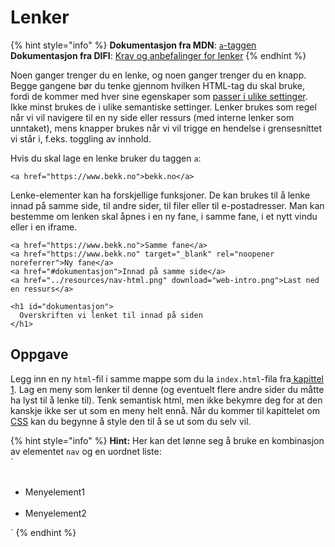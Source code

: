 # Lenker

{% hint style="info" %}
**Dokumentasjon fra MDN**: [`a`-taggen](https://developer.mozilla.org/en-US/docs/Web/HTML/Element/a)  
**Dokumentasjon fra DIFI**: [Krav og anbefalinger for lenker](https://uu.difi.no/krav-og-regelverk/losningsforslag-web/lenker)
{% endhint %}

Noen ganger trenger du en lenke, og noen ganger trenger du en knapp. Begge gangene bør du tenke gjennom hvilken HTML-tag du skal bruke, fordi de kommer med hver sine egenskaper som [passer i ulike settinger](https://marcysutton.com/links-vs-buttons-in-modern-web-applications/). Ikke minst brukes de i ulike semantiske settinger. Lenker brukes som regel når vi vil navigere til en ny side eller ressurs \(med interne lenker som unntaket\), mens knapper brukes når vi vil trigge en hendelse i grensesnittet vi står i, f.eks. toggling av innhold.

Hvis du skal lage en lenke bruker du taggen `a`:

```markup
<a href="https://www.bekk.no">bekk.no</a>
```

Lenke-elementer kan ha forskjellige funksjoner. De kan brukes til å lenke innad på samme side, til andre sider, til filer eller til e-postadresser. Man kan bestemme om lenken skal åpnes i en ny fane, i samme fane, i et nytt vindu eller i en iframe.

```markup
<a href="https://www.bekk.no">Samme fane</a>
<a href="https://www.bekk.no" target="_blank" rel="noopener noreferrer">Ny fane</a>
<a href="#dokumentasjon">Innad på samme side</a>
<a href="../resources/nav-html.png" download="web-intro.png">Last ned en ressurs</a>

<h1 id="dokumentasjon">
  Overskriften vi lenket til innad på siden
</h1>
```

## Oppgave

Legg inn en ny `html`-fil i samme mappe som du la `index.html`-fila fra[ kapittel 1](../cover/01-hello.md). Lag en meny som lenker til denne \(og eventuelt flere andre sider du måtte ha lyst til å lenke til\). Tenk semantisk html, men ikke bekymre deg for at den kanskje ikke ser ut som en meny helt ennå. Når du kommer til kapittelet om [CSS](https://bekk.gitbook.io/web-intro/~/drafts/-LL0_YohSxmoAH0gD0sW/primary/cover-2) kan du begynne å style den til å se ut som du selv vil.

{% hint style="info" %}
**Hint:** Her kan det lønne seg å bruke en kombinasjon av elementet `nav` og en uordnet liste:  
`<ul>  
    <li>Menyelement1</li>  
    <li>Menyelement2</li>  
</ul>`
{% endhint %}


